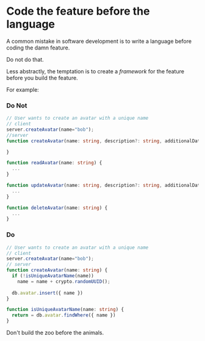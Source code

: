 # Code the feature before the language

A common mistake in software development is to write a language before coding the damn feature.

Do not do that.

Less abstractly, the temptation is to create a *framework* for the feature before you build the feature.

For example:


### Do Not
```ts
// User wants to create an avatar with a unique name
// client
server.createAvatar(name="bob");
//server
function createAvatar(name: string, description?: string, additionalData?: Record<string, string>) {

}

function readAvatar(name: string) {
  ...
}

function updateAvatar(name: string, description?: string, additionalData?: Record<string, string>) {
  ...
}

function deleteAvatar(name: string) {
  ...
}
```

### Do
```ts
// User wants to create an avatar with a unique name
// client
server.createAvatar(name="bob");
// server
function createAvatar(name: string) {
  if (!isUniqueAvatarName(name))
    name = name + crypto.randomUUID();
  
  db.avatar.insert({ name })
}

function isUniqueAvatarName(name: string) {
  return = db.avatar.findWhere({ name })
}
```


Don't build the zoo before the animals.
